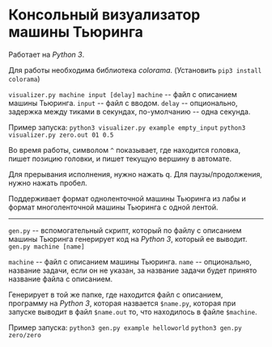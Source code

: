 # Консольный визуализатор машины Тьюринга

Работает на *Python 3*.

Для работы необходима библиотека *colorama*.
(Установить `pip3 install colorama`)

`visualizer.py machine input [delay]`
`machine` -- файл с описанием машины Тьюринга.
`input` -- файл с вводом.
`delay` -- опционально, задержка между тиками в секундах, по-умолчанию -- одна секунда.

Пример запуска:
`python3 visualizer.py example empty_input`
`python3 visualizer.py zero.out 01 0.5`

Во время работы, символом `^` показывает, где находится головка, пишет позицию головки, и пишет текущую вершину в автомате.

Для прерывания исполнения, нужно нажать q. Для паузы/продолжения, нужно нажать пробел.

Поддерживает формат одноленточной машины Тьюринга из лабы и формат многоленточной машины Тьюринга с одной лентой.

---

`gen.py` -- вспомогательный скрипт, который по файлу с описанием машины Тьюринга генерирует код на *Python 3*, который ее выводит.
`gen.py machine [name]`
 
`machine` -- файл с описанием машины Тьюринга.
`name` -- опционально, название задачи, если он не указан, за название задачи будет принято название файла с описанием.

Генерирует в той же папке, где находится файл с описанием, программу на *Python 3*, которая назвается `$name.py`, которая при запуске выводит в файл `$name.out` то, что находилось в файле `$machine`.

Пример запуска:
`python3 gen.py example helloworld`
`python3 gen.py zero/zero`